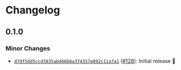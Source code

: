# Changelog

## 0.1.0

### Minor Changes

- [`d7df5dd5ccd3835ab466b6a374357e092c11a7a1`](https://github.com/capawesome-team/capacitor-plugins-sponsorware/commit/d7df5dd5ccd3835ab466b6a374357e092c11a7a1) ([#128](https://github.com/capawesome-team/capacitor-plugins-sponsorware/pull/128)): Initial release 🎉
